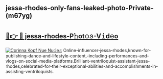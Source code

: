 ## jessa-rhodes-only-fans​-leaked-photo​-Private-(m67yg)


# <h2><a href="https://mediaupload.pro?title=jessa-rhodes&ref=git">🔗👉 🔴 jessa-rhodes-P𝚑ot𝚘𝚜-V𝚒d𝚎o</a></h2>

[![Corinna Kopf Nue Nu𝚍e𝚜](https://i.imgur.com/0qMVB7G.gif)](https://mediaupload.pro?title=jessa-rhodes&ref=git)
Online-influencer-jessa-rhodes,known-for-publishing-dance-and-lifestyle-content,-including-performances-and-vlogs-on-social-media-platforms.Brilliant-ventriloquist-assistant-jessa-rhodes,celebrated-for-their-exceptional-abilities-and-accomplishments-in-assisting-ventriloquists.  